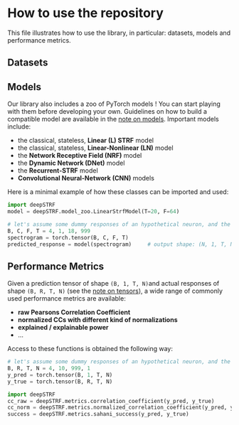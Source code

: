 # How to use the repository

This file illustrates how to use the library, in particular: datasets, models and performance metrics.


## Datasets




## Models

Our library also includes a zoo of PyTorch models ! You can start playing with them before developing your own. 
Guidelines on how to build a compatible model are available in the [note on models](README_models.md).
Important models include:
- the classical, stateless, **Linear (L) STRF** model
- the classical, stateless, **Linear-Nonlinear (LN)** model
- the **Network Receptive Field (NRF)** model
- the **Dynamic Network (DNet)** model
- the **Recurrent-STRF** model
- **Convolutional Neural-Network (CNN)** models

Here is a minimal example of how these classes can be imported and used:
```python
import deepSTRF
model = deepSTRF.model_zoo.LinearStrfModel(T=20, F=64)

# let's assume some dummy responses of an hypothetical neuron, and the corresponding model predictions
B, C, F, T = 4, 1, 18, 999
spectrogram = torch.tensor(B, C, F, T)
predicted_response = model(spectrogram)     # output shape: (N, 1, T, N)
```



## Performance Metrics

Given a prediction tensor of shape `(B, 1, T, N)`and actual responses of shape `(B, R, T, N)` 
(see the [note on tensors](README_formats.md)), a wide range of commonly used performance metrics are available:
- **raw Pearsons Correlation Coefficient**
- **normalized CCs with different kind of normalizations**
- **explained / explainable power**
- ...

Access to these functions is obtained the following way:
```python
# let's assume some dummy responses of an hypothetical neuron, and the corresponding model predictions
B, R, T, N = 4, 10, 999, 1
y_pred = torch.tensor(B, 1, T, N)
y_true = torch.tensor(B, R, T, N) 

import deepSTRF
cc_raw = deepSTRF.metrics.correlation_coefficient(y_pred, y_true) 
cc_norm = deepSTRF.metrics.normalized_correlation_coefficient(y_pred, y_true)
success = deepSTRF.metrics.sahani_success(y_pred, y_true)
```